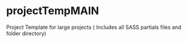 # projectTempMAIN
Project Template for large projects ( Includes all SASS partials files and folder directory)
